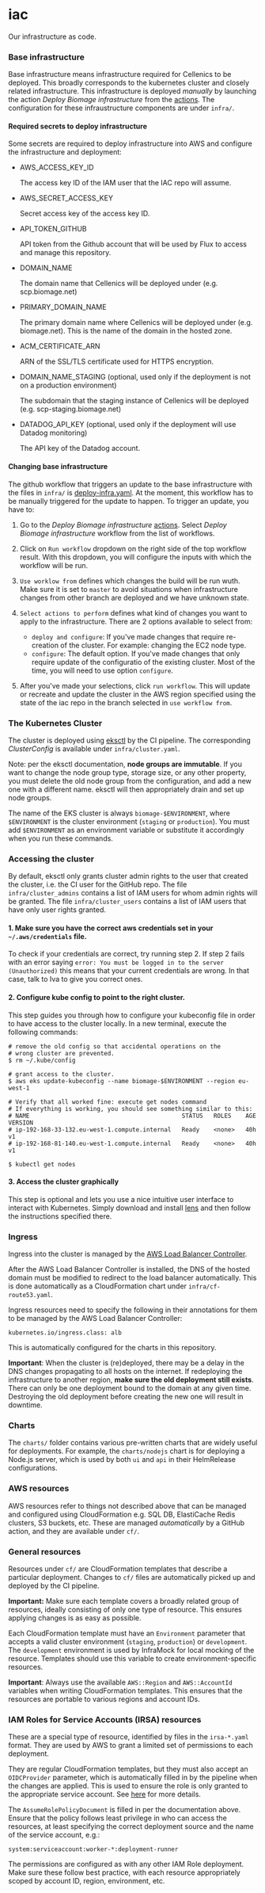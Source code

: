 # iac

Our infrastructure as code.

### Base infrastructure


Base infrastructure means infrastructure required for Cellenics to be deployed.
This broadly corresponds to the kubernetes cluster and closely related infrastructure. This
infrastructure is deployed *manually* by launching the action *Deploy Biomage infrastructure*
from the [actions](https://github.com/biomage-org/iac/actions?query=workflow%3A%22Deploy+Biomage+infrastructure+on+AWS%22).
The configuration for these infraustructure components are under `infra/`.

#### Required secrets to deploy infrastructure
Some secrets are required to deploy infrastructure into AWS and configure the infrastructure and deployment:

- AWS_ACCESS_KEY_ID

  The access key ID of the IAM user that the IAC repo will assume.

- AWS_SECRET_ACCESS_KEY

  Secret access key of the access key ID.

- API_TOKEN_GITHUB

  API token from the Github account that will be used by Flux to access and manage this repository.

- DOMAIN_NAME

  The domain name that Cellenics will be deployed under (e.g. scp.biomage.net)

- PRIMARY_DOMAIN_NAME

  The primary domain name where Cellenics will be deployed under (e.g. biomage.net). This is the name of the domain
  in the hosted zone.

- ACM_CERTIFICATE_ARN

  ARN of the SSL/TLS certificate used for HTTPS encryption.

- DOMAIN_NAME_STAGING (optional, used only if the deployment is not on a production environment)

  The subdomain that the staging instance of Cellenics will be deployed (e.g. scp-staging.biomage.net)

- DATADOG_API_KEY (optional, used only if the deployment will use Datadog monitoring)

  The API key of the Datadog account.

#### Changing base infrastructure
The github workflow that triggers an update to the base infrastructure with the files in `infra/` is [deploy-infra.yaml](https://github.com/biomage-org/iac/blob/master/.github/workflows/deploy-infra.yaml). At the moment, this workflow has to be manually triggered for the update to happen. To trigger an update, you have to:
1. Go to the *Deploy Biomage infrastructure*
[actions](https://github.com/biomage-org/iac/actions?query=workflow%3A%22Deploy+Biomage+infrastructure+on+AWS%22). Select *Deploy Biomage infrastructure* workflow from the list of workflows.
2. Click on `Run workflow` dropdown on the right side of the top workflow result. With this dropdown, you will configure the inputs with which the workflow will be run.
3. `Use worklow from` defines which changes the build will be run wuth. Make sure it is set to `master` to avoid situations when infrastructure changes from other branch are deployed and we have unknown state.
4. `Select actions to perform` defines what kind of changes you want to apply to the infrastructure. There are 2 options available to select from:

    - `deploy and configure`: If you've made changes that require re-creation of the cluster. For example: changing the EC2 node type.
    - `configure`: The default option. If you've made changes that only require update of the configuratio of the existing cluster. Most of the time, you will need to use option `configure`.

5. After you've made your selections, click `run workflow`. This will update or recreate and update the cluster in the AWS region specified using the state of the iac repo in the branch selected in `use workflow from`.

### The Kubernetes Cluster

The cluster is deployed using [eksctl](https://eksctl.io/introduction/) by the CI pipeline. The
corresponding *ClusterConfig* is available under `infra/cluster.yaml`.

Note: per the eksctl documentation, **node groups are immutable**. If you want to change the node group
type, storage size, or any other property, you must delete the old node group from the configuration,
and add a new one with a different name. eksctl will then appropriately drain and set up node groups.

The name of the EKS cluster is always `biomage-$ENVIRONMENT`, where `$ENVIRONMENT` is the cluster environment
(`staging` or `production`). You must add `$ENVIRONMENT` as an environment variable or substitute it accordingly
when you run these commands.

### Accessing the cluster
By default, eksctl only grants cluster admin rights to the user that created the cluster, i.e. the CI
user for the GitHub repo. The file `infra/cluster_admins` contains a list of IAM users for whom admin
rights will be granted. The file `infra/cluster_users` contains a list of IAM users that have only user rights
granted.

#### 1. Make sure you have the correct aws credentials set in your `~/.aws/credentials` file.

To check if your credentials are correct, try running step 2. If step 2 fails with an error saying `error: You must be logged in to the server (Unauthorized)` this means that your current credentials are wrong. In that case, talk to Iva to give you correct ones.

#### 2. Configure kube config to point to the right cluster.
This step guides you through how to configure your kubeconfig file in order to have access to the
cluster locally.
In a new terminal, execute the following commands:

    # remove the old config so that accidental operations on the
    # wrong cluster are prevented.
    $ rm ~/.kube/config

    # grant access to the cluster.
    $ aws eks update-kubeconfig --name biomage-$ENVIRONMENT --region eu-west-1

    # Verify that all worked fine: execute get nodes command
    # If everything is working, you should see something similar to this:
    # NAME                                           STATUS   ROLES    AGE   VERSION
    # ip-192-168-33-132.eu-west-1.compute.internal   Ready    <none>   40h   v1
    # ip-192-168-81-140.eu-west-1.compute.internal   Ready    <none>   40h   v1

    $ kubectl get nodes


#### 3. Access the cluster graphically
This step is optional and lets you use a nice intuitive user interface to interact with Kubernetes.
Simply download and install [lens](https://k8slens.dev/) and then follow the instructions specified there.

### Ingress

Ingress into the cluster is managed by the [AWS Load Balancer Controller](https://github.com/kubernetes-sigs/aws-load-balancer-controller).

After the AWS Load Balancer Controller is installed, the DNS of the hosted domain must be modified to redirect to the
load balancer automatically. This is done automatically as a CloudFormation chart under `infra/cf-route53.yaml`.

Ingress resources need to specify the following in their annotations for them to be managed by the AWS Load Balancer Controller:

    kubernetes.io/ingress.class: alb

This is automatically configured for the charts in this repository.

**Important**: When the cluster is (re)deployed, there may be a delay in the DNS changes propagating to all hosts on
the internet. If redeploying the infrastructure to another region, **make sure the old deployment still exists**.
There can only be one deployment bound to the domain at any given time. Destroying the old deployment before creating
the new one will result in downtime.

### Charts

The `charts/` folder contains various pre-written charts that are widely useful for deployments.
For example, the `charts/nodejs` chart is for deploying a Node.js server, which is used by
both `ui` and `api` in their HelmRelease configurations.

### AWS resources

AWS resources refer to things not described above that can be managed and configured using
CloudFormation e.g. SQL DB, ElastiCache Redis clusters, S3 buckets, etc. These are
managed *automatically* by a GitHub action, and they are available under `cf/`.

### General resources

Resources under `cf/` are CloudFormation templates that describe a particular deployment.
Changes to `cf/` files are automatically picked up and deployed by the CI pipeline.

**Important:** Make sure each template covers a broadly related group of resources, ideally
consisting of only one type of resource. This ensures applying changes is as easy as possible.

Each CloudFormation template must have an `Environment` parameter that accepts a valid cluster
environment (`staging`, `production`) or `development`. The `development` environment is used
by InfraMock for local mocking of the resource. Templates should use this variable to create
environment-specific resources.

**Important**: Always use the available `AWS::Region` and `AWS::AccountId` variables when
writing CloudFormation templates. This ensures that the resources are portable to various
regions and account IDs.

### IAM Roles for Service Accounts (IRSA) resources

These are a special type of resource, identified by files in the `irsa-*.yaml` format. They
are used by AWS to grant a limited set of permissions to each deployment.

They are regular CloudFormation templates, but they must also accept an `OIDCProvider`
parameter, which is automatically filled in by the pipeline when the changes
are applied. This is used to ensure the role is only granted to the appropriate
service account. See [here](https://docs.aws.amazon.com/eks/latest/userguide/create-service-account-iam-policy-and-role.html)
for more details.

The `AssumeRolePolicyDocument` is filled in per the documentation above. Ensure that
the policy follows least privilege in who can access the resources, at least specifying
the correct deployment source and the name of the service account, e.g.:

    system:serviceaccount:worker-*:deployment-runner

The permissions are configured as with any other IAM Role deployment. Make sure these
follow best practice, with each resource appropriately scoped by account ID, region,
environment, etc.